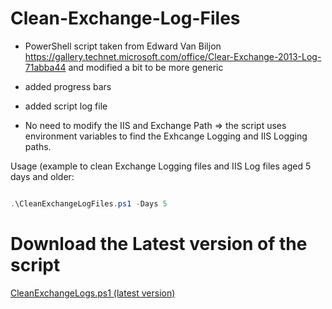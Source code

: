 # Clean-Exchange-Log-Files
- PowerShell script taken from Edward Van Biljon https://gallery.technet.microsoft.com/office/Clear-Exchange-2013-Log-71abba44 and modified a bit to be more generic

- added progress bars

- added script log file

- No need to modify the IIS and Exchange Path => the script uses environment variables to find the Exhcange Logging and IIS Logging paths.

Usage (example to clean Exchange Logging files and IIS Log files aged 5 days and older:

```powershell

.\CleanExchangeLogFiles.ps1 -Days 5

```

# Download the Latest version of the script

[CleanExchangeLogs.ps1 (latest version)](https://github.com/SammyKrosoft/Clean-Exchange-Log-Files/releases/latest/download/CleanExchangeLogs.ps1)
